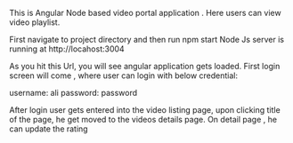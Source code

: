 This is Angular Node based video portal application . Here users can view video playlist.

First navigate to project directory and then run npm start
Node Js server is running at http://locahost:3004

As you hit this Url, you will see angular application gets loaded. First login screen will come , where user can login with below credential:

username: ali
password: password

After login user gets entered into the video listing page, upon clicking title of the page, he get moved to the videos details page. On detail page , he can update the rating
